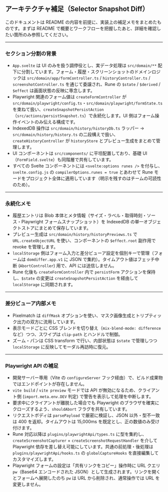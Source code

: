 ## アーキテクチャ補足（Selector Snapshot Diff）

このドキュメントは README の内容を前提に、実装上の補足メモをまとめたものです。まずは README で概要とワークフローを把握したあと、詳細を確認したい箇所のみ参照してください。

---

### セクション分割の背景

- `App.svelte` は UI のみを扱う調停役とし、実データ処理は `src/domain/**` 配下に分割しています。フォーム・履歴・スクリーンショットのドメインロジックは `src/domain/app/formController.ts` / `historyController.ts` / `screenshotController.ts` を通じて委譲され、Rune の `$state` / `$derived` / `$effect` は画面状態の反映に専念します。
- Playwright 関連のフォーム値は `createFormController` が `src/domain/playwright/config.ts`・`src/domain/playwright/formState.ts` を束ねて扱い、`createSnapshotPersistAction`（`src/actions/persistSnapshot.ts`）で永続化します。UI 側はフォーム操作イベントのみ伝える構成です。
- IndexedDB 操作は `src/domain/history/historyDb.ts` ラッパー → `src/domain/history/history.ts` の二段構えで扱い、`createHistoryController` が `historyStore` とプレビュー生成をまとめて管理します。
- UI コンポーネントは `src/components/` に平坦配置しており、基礎 UI（`FormField.svelte`）も同階層で共有しています。
- すべての Svelte コンポーネントには `<svelte:options runes />` を付与し、`svelte.config.js` の `compilerOptions.runes = true` とあわせて Rune モードをプロジェクト全体に適用しています（明示を残すのはチームの可読性のため）。

---

### 永続化メモ

- 履歴エントリは Blob 本体とメタ情報（サイズ・ラベル・取得時刻・ソース・Playwright フォームスナップショット）を IndexedDB の単一オブジェクトストアにまとめて保存しています。
- プレビュー生成は `src/domain/history/historyPreviews.ts` で `URL.createObjectURL` を使い、コンポーネントの `$effect.root` 副作用で revoke を管理します。
- `localStorage` 側はフォーム入力と差分ビューア設定を個別キーで管理（フォームは `domdiffer.app.v1` に JSON で集約）。タイムアウト値はフェッチ中断 (`AbortController`) 用で、API には送信しません。
- Rune 化後も `createFormController` 内で `persistForm` アクションを保持し、`$state` の変更は `createSnapshotPersistAction` を経由して `localStorage` に同期されます。

---

### 差分ビューア内部メモ

- Pixelmatch は `diffMask` オプションを使い、マスク画像生成とトリプティック出力の双方に流用しています。
- 表示モードごとに CSS ブレンドを切り替え（`mix-blend-mode: difference` など）つつ、スワイプは `clip-path` とハンドルで制御。
- ズーム・パンは CSS transform で行い、内部状態は `$state` で管理しつつ `localStorage` に反映してモーダル再訪時に復元。

---

### Playwright API の補足

- 開発サーバー専用（Vite の `configureServer` フック経由）で、ビルド成果物ではエンドポイントが存在しません。
- `vite build` / `vite preview` モードでは API が無効になるため、クライアント側 (`import.meta.env.DEV` 判定) で警告を表示して処理を中断します。
- 要求中にクライアントが離脱した場合でも Playwright のブラウザを確実にクローズするよう、`shouldAbort` フラグを共有しています。
- リクエストボディは `parsePayload` で厳密に検証し、JSON 以外・型不一致は 400 を返却。タイムアウトは 15,000ms を既定とし、正の数値のみ受け付けます。
- Rune 対応以降は `plugins/playwrightApi/types.ts` に型を集約し、`createScreenshotCapturer` + `createScreenshotRequestHandler` を介して Playwright 依存を差し替え可能にしています。共通の前処理・後処理は `plugins/playwrightApi/hooks.ts` の `globalCaptureHooks` を直接編集してカスタマイズします。
- Playwright フォームの設定は「共有リンクをコピー」操作時に URL クエリ `pw`（Base64 エンコードされた JSON）として生成されます。リンクを開くとフォームへ展開したのち `pw` は URL から削除され、通常操作では URL を変更しません。
